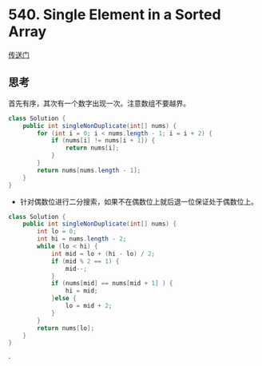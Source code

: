 # 540. Single Element in a Sorted Array
[传送门](https://leetcode-cn.com/problems/single-element-in-a-sorted-array/)
## 思考

首先有序，其次有一个数字出现一次。注意数组不要越界。

```java
class Solution {
    public int singleNonDuplicate(int[] nums) {
        for (int i = 0; i < nums.length - 1; i = i + 2) {
            if (nums[i] != nums[i + 1]) {
                return nums[i];
            }
        }
        return nums[nums.length - 1];
    }
}
```
- 针对偶数位进行二分搜索，如果不在偶数位上就后退一位保证处于偶数位上。
```java
class Solution {
    public int singleNonDuplicate(int[] nums) {
        int lo = 0;
        int hi = nums.length - 2;
        while (lo < hi) {
            int mid = lo + (hi - lo) / 2;
            if (mid % 2 == 1) {
                mid--;
            }
            if (nums[mid] == nums[mid + 1] ) {
                hi = mid;
            }else {
                lo = mid + 2;
            }
        }
        return nums[lo];
    }
}
```


·